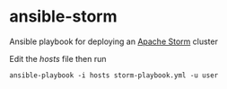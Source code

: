 # ansible-storm
Ansible playbook for deploying an [Apache Storm](http://storm.apache.org/) cluster

Edit the _hosts_ file then run

```
ansible-playbook -i hosts storm-playbook.yml -u user
```

